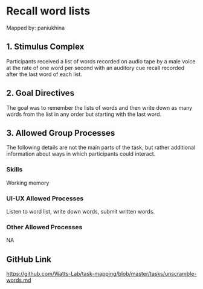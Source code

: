 # Recall word lists

Mapped by: paniukhina 

## 1. Stimulus Complex 
Participants received a list of words recorded on audio tape by a male voice at the rate of one word per second with an auditory cue recall recorded after the last word of each list.

## 2. Goal Directives 
The goal was to remember the lists of words and then write down as many words from the list in any order but starting with the last word.

## 3. Allowed Group Processes 
The following details are not the main parts of the task, but rather additional information about ways in which participants could interact.

### Skills 
Working memory

### UI-UX Allowed Processes
Listen to word list, write down words, submit written words.

### Other Allowed Processes
NA

## GitHub Link 
https://github.com/Watts-Lab/task-mapping/blob/master/tasks/unscramble-words.md